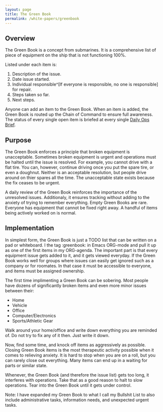 ```yaml
---
layout: page
title: The Green Book
permalink: /white-papers/greenbook
---
```


## Overview

The Green Book is a concept from submarines.
It is a comprehensive list of piece of equipment on the ship that is not functioning 100%.

Listed under each item is:

1. Description of the issue.
2. Date issue started.
3. Individual responsible^[If everyone is responsible, no one is responsible] for repair.
4. Steps taken so far.
5. Next steps.

Anyone can add an item to the Green Book.
When an item is added, the Green Book is routed up the Chain of Command to ensure full awareness.
The status of every single open item is briefed at every single [Daily Ops Brief]().

## Purpose

The Green Book enforces a principle that broken equipment is unacceptable.
Sometimes broken equipment is urgent and operations must be halted until the issue is resolved.
For example, you cannot drive with a flat tire.
You can, however, continue driving once you put the spare tire, or even a doughnut.
Neither is an acceptable resolution, but people drive around on thier spares all the time.
The unacceptable state exists because the fix ceases to be urgent.

A daily review of the Green Book reinforces the importance of the unresolved issues.
Additionaly, it ensures tracking without adding to the anxiety of trying to remember everything.
Empty Green Books are rare.
Everyone has equipment that cannot be fixed right away.
A handful of items being actively worked on is normal.

## Implementation

In simplest form, the Green Book is just a TODO list that can be written on a pad or whiteboard.
I the tag :greenbook: in Emacs ORG-mode and pull it up as one of the first items in my ORG-agenda.
The important part is that every equipment issue gets added to it, and it gets viewed everyday.
If the Green Book works well for groups where issues can easily get ignored such as a company or for roomates.
In that case it must be accessible to everyone, and items must be assigned ownership.

The first time implimenting a Green Book can be sobering.
Most people have dozens of significantly broken items and even more minor issues between their:

* Home
* Vehicle
* Office
* Computer/Electronics
* Sports/Athletic Gear 

Walk around your home/office and write down everything you are reminded of.
Do not try to fix any of it then.
Just write it down. 

Now, find some time, and knock off items as aggressively as possible.
Closing Green Book items is the most therapeutic activity possible when it comes to relieving anxiety.
It is hard to stop when you are on a roll, but you can rarely close out everything.
Many items can end up in a waiting for parts or similar state.

Whenever, the Green Book (and therefore the issue list) gets too long, it interferes with operations.
Take that as a good reason to halt to slow operations.
Tear into the Green Book until it gets under control.

Note: I have expanded my Green Book to what I call my Bullshit List to also include administrative tasks, information needs, and unexpected urgent tasks.

